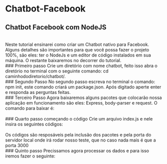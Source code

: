 # Chatbot-Facebook
## Chatbot Facebook com NodeJS
<br>
 Neste tutorial ensinarei como criar um Chatbot nativo para Facebook. Alguns detalhes são importantes para que você possa fazer o projeto 100%, são eles: ter o NodeJs e um editor de código instalados em sua máquina. O restante baixaremos no decorrer do tutorial.
<br>
### Primeiro passo 
 Crie um diretório com nome chatbot, feito isso abra o diretório no terminal com o seguinte comando: cd caminhododiretorio/chatbot/.
<br> 
### Segundo Passo
 No segundo passo escreva no terminal o comando: npm init, este comando criará um package.json. Após digitado aperte enter e responda as perguntas feitas.
<br>
### Terceiro Passo
 Agora baixaremos alguns pacotes que colocarão nossa aplicação em funcionamento são eles: Express, body-parser e request. O comando para baixar é: 
<br>

<script src="https://gist.github.com/XorAndre/2c881c26f55aaa97c7c88fdf1b89d8e3.js"></script>

<br>
### Quarto passo começando o código 
Crie um arquivo index.js e nele insira os seguintes códigos:
<br>

<script src="https://gist.github.com/XorAndre/9e6781754513203b0f58fc5a173fab11.js"></script>

<br>
Os códigos são resposáveis pela inclusão dos pacotes e pela porta do servidor local onde irá rodar nosso teste, que no caso nada mais é que a porta 3000
<br>
### Quinto passo 
Precissamos agora processar os dados e para isso iremos fazer o seguinte: 
<br>

<script src="https://gist.github.com/XorAndre/9d8f00ce7910b6fe552d6ca43ac85f15.js"></script>

<br>
